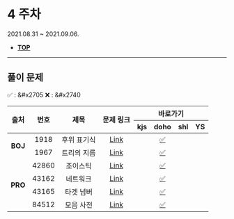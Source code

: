 # 4 주차
2021.08.31 ~ 2021.09.06.

* [**TOP**](../README.md)

---
## 풀이 문제
:white_check_mark: : &#x2705    :x: : &#x2740
<table>
    <thead>
        <tr>
            <th rowspan="2"> 출처 </th>
            <th rowspan="2"> 번호 </th>
            <th rowspan="2"> 제목 </th>
            <th rowspan="2"> 문제 링크 </th>
            <th colspan="4" style="text-align:center;">바로가기</th>
        </tr>
        <tr>
            <th>kjs</th>
            <th>doho</th>
            <th>shl</th>
            <th>YS</th>
        </tr>
    </thead>
    <tbody>
        <tr>
            <td rowspan="2" align="center"><b>BOJ</b></td>
            <td align="center">1918</td>
            <td align="center">후위 표기식</td>
            <td align="center"><a href="https://www.acmicpc.net/problem/1918">Link</a></td>
            <td align="center"><a href=""> </a></td>
            <td align="center"><a href="doho/boj_1918.java">&#x2705 </a></td>
            <td align="center"><a href=""> </a></td>
            <td align="center"><a href=""> </a></td>
        </tr>
        <tr>
            <td align="center">1967</td>
            <td align="center">트리의 지름</td>
            <td align="center"><a href="https://www.acmicpc.net/problem/1967">Link</a></td>
            <td align="center"><a href=""> </a></td>
            <td align="center"><a href="doho/boj_1967.java"> &#x2705</a></td>
            <td align="center"><a href=""> </a></td>
            <td align="center"><a href=""> </a></td>
        </tr>
        <tr>
            <td rowspan="4" align="center"><b>PRO</b></td>
            <td align="center">42860</td>
            <td align="center">조이스틱</td>
            <td align="center"><a href="https://programmers.co.kr/learn/courses/30/lessons/42860">Link</a></td>
            <td align="center"><a href=""> </a></td>
            <td align="center"><a href="doho/pro_42860.java">&#x2705 </a></td>
            <td align="center"><a href=""> </a></td>
            <td align="center"><a href=""> </a></td>
        </tr>
        <tr>
            <td align="center">43162</td>
            <td align="center">네트워크</td>
            <td align="center"><a href="https://programmers.co.kr/learn/courses/30/lessons/43162">Link</a></td>
            <td align="center"><a href=""> </a></td>
            <td align="center"><a href="doho/pro_43162.java">&#x2705 </a></td>
            <td align="center"><a href=""> </a></td>
            <td align="center"><a href=""> </a></td>
        </tr>
        <tr>
            <td align="center">43165</td>
            <td align="center">타겟 넘버</td>
            <td align="center"><a href="https://programmers.co.kr/learn/courses/30/lessons/43165">Link</a></td>
            <td align="center"><a href=""> </a></td>
            <td align="center"><a href="doho/pro_43165.java">&#x2705 </a></td>
            <td align="center"><a href=""> </a></td>
            <td align="center"><a href=""> </a></td>
        </tr>
        <tr>
            <td align="center">84512</td>
            <td align="center">모음 사전</td>
            <td align="center"><a href="https://programmers.co.kr/learn/courses/30/lessons/84512">Link</a></td>
            <td align="center"><a href=""> </a></td>
            <td align="center"><a href="doho/pro_84512.java">&#x2705 </a></td>
            <td align="center"><a href=""> </a></td>
            <td align="center"><a href=""> </a></td>
        </tr>
    </tbody>
</table>
